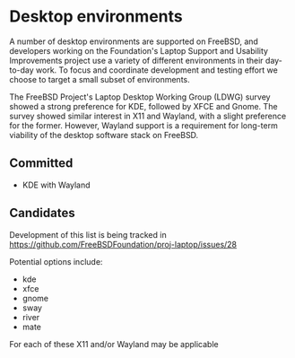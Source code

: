 # Desktop environments

A number of desktop environments are supported on FreeBSD, and developers
working on the Foundation's Laptop Support and Usability Improvements
project use a variety of different environments in their day-to-day work.
To focus and coordinate development and testing effort we choose to target
a small subset of environments.

The FreeBSD Project's Laptop Desktop Working Group (LDWG) survey showed a
strong preference for KDE, followed by XFCE and Gnome.  The survey showed
similar interest in X11 and Wayland, with a slight preference for the
former.  However, Wayland support is a requirement for long-term viability
of the desktop software stack on FreeBSD.

## Committed

* KDE with Wayland

## Candidates

Development of this list is being tracked in https://github.com/FreeBSDFoundation/proj-laptop/issues/28

Potential options include:
* kde
* xfce
* gnome
* sway
* river
* mate

For each of these X11 and/or Wayland may be applicable
